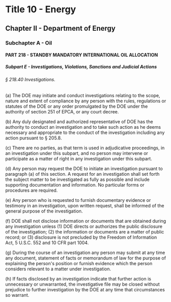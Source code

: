 
# Title 10 - Energy
## Chapter II - Department of Energy
### Subchapter A - Oil
#### PART 218 - STANDBY MANDATORY INTERNATIONAL OIL ALLOCATION
##### Subpart E - Investigations, Violations, Sanctions and Judicial Actions
###### § 218.40 Investigations.

(a) The DOE may initiate and conduct investigations relating to the scope, nature and extent of compliance by any person with the rules, regulations or statutes of the DOE or any order promulgated by the DOE under the authority of section 251 of EPCA, or any court decree.

(b) Any duly designated and authorized representative of DOE has the authority to conduct an investigation and to take such action as he deems necessary and appropriate to the conduct of the investigation including any action pursuant to § 205.8.

(c) There are no parties, as that term is used in adjudicative proceedings, in an investigation under this subpart, and no person may intervene or participate as a matter of right in any investigation under this subpart.

(d) Any person may request the DOE to initiate an investigation pursuant to paragraph (a) of this section. A request for an investigation shall set forth the subject matter to be investigated as fully as possible and include supporting documentation and information. No particular forms or procedures are required.

(e) Any person who is requested to furnish documentary evidence or testimony in an investigation, upon written request, shall be informed of the general purpose of the investigation.

(f) DOE shall not disclose information or documents that are obtained during any investigation unless (1) DOE directs or authorizes the public disclosure of the investigation; (2) the information or documents are a matter of public record; or (3) disclosure is not precluded by the Freedom of Information Act, 5 U.S.C. 552 and 10 CFR part 1004.

(g) During the course of an investigation any person may submit at any time any document, statement of facts or memorandum of law for the purpose of explaining the person's position or furnish evidence which the person considers relevant to a matter under investigation.

(h) If facts disclosed by an investigation indicate that further action is unnecessary or unwarranted, the investigative file may be closed without prejudice to further investigation by the DOE at any time that circumstances so warrant.
